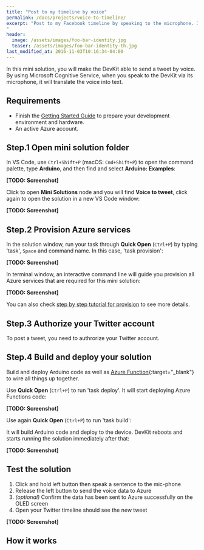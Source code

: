 ```yaml
---
title: "Post to my timeline by voice"
permalink: /docs/projects/voice-to-timeline/
excerpt: "Post to my Facebook timeline by speaking to the microphone. It integrates Microsoft Cognitive Service to translate a voice clip into text message and Azure Logic App to do the post.
"
header:
  image: /assets/images/foo-bar-identity.jpg
  teaser: /assets/images/foo-bar-identity-th.jpg
last_modified_at: 2016-11-03T10:16:34-04:00
---
```


In this mini solution, you will make the DevKit able to send a tweet by voice. By using Microsoft Cognitive Service, when you speak to the DevKit via its microphone, it will translate the voice into text.

## Requirements

* Finish the [Getting Started Guide](/azure-iot-developer-kit/getting-started.html) to prepare your development environment and hardware.
* An active Azure account.

## Step.1 Open mini solution folder

In VS Code, use `Ctrl+Shift+P` (macOS: `Cmd+Shift+P`) to open the command palette, type **Arduino**, and then find and select **Arduino: Examples**:

**[TODO: Screenshot]**

Click to open **Mini Solutions** node and you will find **Voice to tweet**, click again to open the solution in a new VS Code window:

**[TODO: Screenshot]**

## Step.2 Provision Azure services

In the solution window, run your task through **Quick Open** (`Ctrl+P`) by typing 'task', `Space` and command name. In this case, 'task provision':

**[TODO: Screenshot]**

In terminal window, an interactive command line will guide you provision all Azure services that are required for this mini solution:

**[TODO: Screenshot]**

You can also check [step by step tutorial for provision](/azure-iot-developer-kit/solutions/common/provision-step-by-step.html) to see more details.

## Step.3 Authorize your Twitter account

To post a tweet, you need to authrorize your Twitter account. 

## Step.4 Build and deploy your solution

Build and deploy Arduino code as well as [Azure Function](https://azure.microsoft.com/en-us/services/functions/){:target="_blank"} to wire all things up together.

Use **Quick Open** (`Ctrl+P`) to run 'task deploy'. It will start deploying Azure Functions code:

**[TODO: Screenshot]**

Use again **Quick Open** (`Ctrl+P`) to run 'task build':

It will build Arduino code and deploy to the device. DevKit reboots and starts running the solution immediately after that:

**[TODO: Screenshot]**

## Test the solution

1. Click and hold left button then speak a sentence to the mic-phone  
2. Release the left button to send the voice data to Azure  
3. *(optional)* Confirm the data has been sent to Azure successfully on the OLED screen
4. Open your Twitter timeline should see the new tweet

**[TODO: Screenshot]**

## How it works